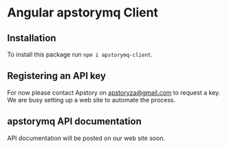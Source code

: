 # Angular apstorymq Client

## Installation

To install this package run `npm i apstorymq-client`.

## Registering an API key

For now please contact Apstory on apstoryza@gmail.com to request a key. We are busy setting up a web site to automate the process.

## apstorymq API documentation

API documentation will be posted on our web site soon.